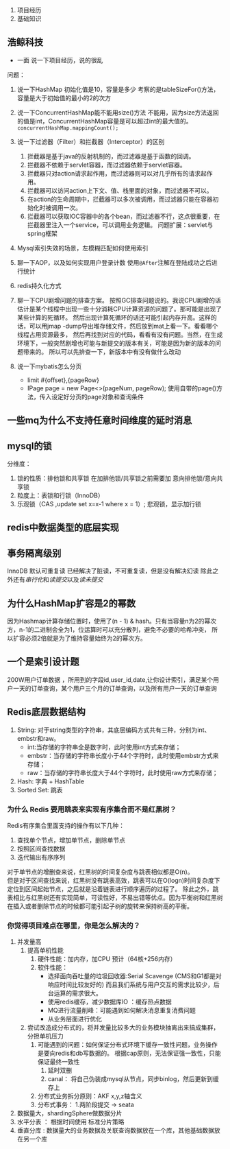 1. 项目经历
2. 基础知识

## 浩鲸科技
- 一面
说一下项目经历，说的很乱
  
问题：
1. 说一下HashMap 初始化值是10，容量是多少
考察的是tableSizeFor()方法，容量是大于初始值的最小的2的次方
   
2. 说一下ConcurrentHashMap能不能用size()方法
不能用，因为size方法返回的值是int，ConcurrentHashMap容量是可以超过int的最大值的。 `concurrentHashMap.mappingCount();`
3. 说一下过滤器（Filter）和拦截器（Interceptor）的区别 
   1. 拦截器是基于java的反射机制的，而过滤器是基于函数的回调。
   2. 拦截器不依赖于servlet容器，而过滤器依赖于servlet容器。
   3. 拦截器只对action请求起作用，而过滤器则可以对几乎所有的请求起作用。
   4. 拦截器可以访问action上下文、值、栈里面的对象，而过滤器不可以。
   5. 在action的生命周期中，拦截器可以多次被调用，而过滤器只能在容器初始化时被调用一次。
   6. 拦截器可以获取IOC容器中的各个bean，而过滤器不行，这点很重要，在拦截器里注入一个service，可以调用业务逻辑。
   问题扩展：servlet与spring框架



4. Mysql索引失效的场景，左模糊匹配如何使用索引
   
5. 聊一下AOP，以及如何实现用户登录计数
 使用`@After`注解在登陆成功之后进行统计
6. redis持久化方式

7. 聊一下CPU剧增问题的排查方案。 
   按照GC排查问题说的。我说CPU剧增的话估计是某个线程中出现一些十分消耗CPU计算资源的问题了。那可能是出现了某些计算的死循环。
   然后出现计算死循环的话还可能引起内存升高。这样的话，可以用jmap -dump导出堆存储文件，然后放到mat上看一下。看看哪个线程占用资源最多，
   然后再找到对应的代码，看看有没有问题。当然，在生成环境下，一般突然剧增也可能与新提交的版本有关，可能是因为新的版本的问题带来的。
   所以可以先排查一下，新版本中有没有做什么改动

8. 说一下mybatis怎么分页
   - limit #{offset},{pageRow}
   - IPage<T> page = new Page<>(pageNum, pageRow); 使用自带的page()方法，传入设定好分页的page对象和查询条件
   
## 一些mq为什么不支持任意时间维度的延时消息

## mysql的锁
分维度：
1. 锁的性质：排他锁和共享锁 在加排他锁/共享锁之前需要加 意向排他锁/意向共享锁
2. 粒度上：表锁和行锁（InnoDB）
3. 乐观锁（CAS ,update set x=x-1 where x = 1）; 悲观锁，显示加行锁
## redis中数据类型的底层实现

## 事务隔离级别
InnoDB 默认可重复读 已经解决了脏读，不可重复读，但是没有解决幻读
除此之外还有*串行化*和*读提交*以及*读未提交*

## 为什么HashMap扩容是2的幂数
因为Hashmap计算存储位置时，使用了(n - 1) & hash。只有当容量n为2的幂次方，n-1的二进制会全为1，位运算时可以充分散列，避免不必要的哈希冲突，
所以扩容必须2倍就是为了维持容量始终为2的幂次方。

## 一个是索引设计题
200W用户订单数据 ，所用到的字段id,user_id,date,让你设计索引，满足某个用户一天的订单查询，某个用户三个月的订单查询，以及所有用户一天的订单查询

## Redis底层数据结构
1. String: 对于string类型的字符串，其底层编码方式共有三种，分别为int、embstr和raw。
      - int:当存储的字符串全是数字时，此时使用int方式来存储；
      - embstr：当存储的字符串长度小于44个字符时，此时使用embstr方式来存储；
      - raw：当存储的字符串长度大于44个字符时，此时使用raw方式来存储；
2. Hash: 字典 + HashTable 
3. Sorted Set: 跳表


### 为什么 Redis 要用跳表来实现有序集合而不是红黑树？
Redis有序集合里面支持的操作有以下几种：
1. 查找单个节点，增加单节点，删除单节点
2. 按照区间查找数据
3. 迭代输出有序序列

对于单节点的增删查来说，红黑树的时间复杂度与跳表相似都是O(n)。  
但是对于区间查找来说，红黑树没有跳表高效，跳表可以在O(logn)时间复杂度下定位到区间起始节点，之后就是沿着链表进行顺序遍历的过程了。
除此之外，跳表相比与红黑树还有实现简单，可读性好，不易出错等优点。因为平衡树和红黑树在插入或者删除节点的时候都可能引起子树的旋转来保持树高的平衡。



### 你觉得项目难点在哪里，你是怎么解决的？

1. 并发量高
   1. 提高单机性能
      1. 硬件性能：加内存，加CPU  预计（64核+256内存）
      2. 软件性能：
         - 选择面向吞吐量的垃圾回收器:Serial Scavenge (CMS和G1都是对响应时间比较友好的) 而且我们系统与用户交互的需求比较少，后台运算的需求很大。
         - 使用redis缓存，减少数据库IO ：缓存热点数据
         - MQ进行流量削峰：可能遇到如何解决消息重复消费问题
         - 从业务层面进行优化
   2. 尝试改造成分布式的，将并发量比较多大的业务模块抽离出来搞成集群，分担单机压力
      1. 可能遇到的问题：如何保证分布式环境下缓存一致性问题，业务操作是要向redis和db写数据的。 根据cap原则，无法保证强一致性，只能保证最终一致性 
         1. 延时双删
         2. canal： 将自己伪装成mysql从节点，同步binlog，然后更新到缓存上
      2. 分布式业务拆分原则：AKF x,y,z轴含义
      3. 分布式事务： 1.两阶段提交 -> seata
2. 数据量大，shardingSphere做数据分片
  1. 水平分表 ： 根据时间使用 标准分片策略 
  2. 垂直分库 :  数据量大的业务数据及关联查询数据放在一个库，其他基础数据放在另一个库




